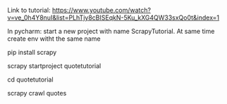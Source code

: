 Link to tutorial:  https://www.youtube.com/watch?v=ve_0h4Y8nuI&list=PLhTjy8cBISEqkN-5Ku_kXG4QW33sxQo0t&index=1 

In pycharm: start a new project with name ScrapyTutorial. At same time create env witht the same 
name

pip install scrapy

scrapy startproject quotetutorial

cd quotetutorial

scrapy crawl quotes

